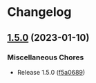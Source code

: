 # Changelog

## [1.5.0](https://github.com/celest-io/auth-gateway/compare/loki-gateway-0.1.12...loki-gateway-v1.5.0) (2023-01-10)


### Miscellaneous Chores

* Release 1.5.0 ([f5a0689](https://github.com/celest-io/auth-gateway/commit/f5a0689afcc555577844605bc8a7345cd41787f8))
